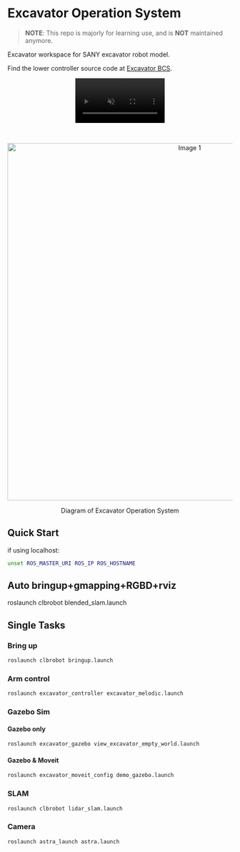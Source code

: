 # Excavator Operation System

>**NOTE**: This repo is majorly for learning use, and is **NOT** maintained anymore.

Excavator workspace for SANY excavator robot model.

Find the lower controller source code at [Excavator BCS](https://github.com/MasterYip/excavator_BCS).

<!-- Video -->
<p align="center">
    <video src="https://github.com/user-attachments/assets/c59453cb-190a-4602-b985-3f2bf36b121a" width="200" height="100" autoplay controls muted loop playsinline></video>
</p>
<br />

<p align="center">
    <img src="https://github.com/user-attachments/assets/eb50783f-feac-4404-b666-03ac5298e89d" alt="Image 1" style="width:800px"/>

</p>
<p align="center">
Diagram of Excavator Operation System
</p>

## Quick Start

if using localhost:

```bash
unset ROS_MASTER_URI ROS_IP ROS_HOSTNAME
```

## Auto bringup+gmapping+RGBD+rviz

roslaunch clbrobot blended_slam.launch

## Single Tasks

### Bring up

```bash
roslaunch clbrobot bringup.launch
```

### Arm control

```bash
roslaunch excavator_controller excavator_melodic.launch  
```

### Gazebo Sim

#### Gazebo only

```bash
roslaunch excavator_gazebo view_excavator_empty_world.launch
```

#### Gazebo & Moveit

```bash
roslaunch excavator_moveit_config demo_gazebo.launch
```

### SLAM

```bash
roslaunch clbrobot lidar_slam.launch
```

### Camera

```bash
roslaunch astra_launch astra.launch
```
